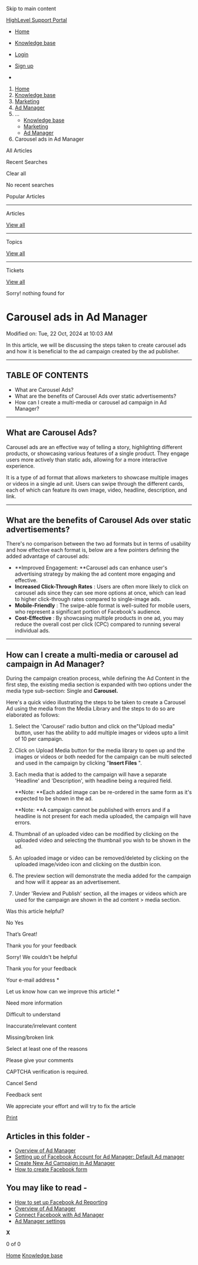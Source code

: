 Skip to main content

[ HighLevel Support Portal ](https://help.gohighlevel.com)

  * [ Home ](/support/home)
  * [ Knowledge base ](/support/solutions)

  * [Login](/support/login)
  * [Sign up](/support/signup)
  * 

  1. [Home](/support/home)
  2. [Knowledge base](/support/solutions)
  3. [Marketing](/support/solutions/48000449565)
  4. [Ad Manager](/support/solutions/folders/155000000587)
  5. ... 
     * [Knowledge base](/support/solutions)
     * [Marketing](/support/solutions/48000449565)
     * [Ad Manager](/support/solutions/folders/155000000587)
  6. Carousel ads in Ad Manager

All  Articles 

Recent Searches

Clear all

No recent searches

Popular Articles

* * *

Articles

[View all](/support/search/solutions)

* * *

Topics

[View all](/support/search/topics)

* * *

Tickets

[View all](/support/search/tickets)

Sorry! nothing found for   

# Carousel ads in Ad Manager

Modified on: Tue, 22 Oct, 2024 at 10:03 AM

In this article, we will be discussing the steps taken to create carousel ads and how it is beneficial to the ad campaign created by the ad publisher.

* * *

## **TABLE OF CONTENTS**

  * What are Carousel Ads?
  * What are the benefits of Carousel Ads over static advertisements?
  * How can I create a multi-media or carousel ad campaign in Ad Manager?

* * *

## **What are Carousel Ads?**

Carousel ads are an effective way of telling a story, highlighting different products, or showcasing various features of a single product. They engage users more actively than static ads, allowing for a more interactive experience.

It is a type of ad format that allows marketers to showcase multiple images or videos in a single ad unit. Users can swipe through the different cards, each of which can feature its own image, video, headline, description, and link. 

* * *

## **What are the benefits of Carousel Ads over static advertisements?**

There's no comparison between the two ad formats but in terms of usability and how effective each format is, below are a few pointers defining the added advantage of carousel ads:

  * **Improved Engagement:  **Carousel ads can enhance user's advertising strategy by making the ad content more engaging and effective.
  * **Increased Click-Through Rates** : Users are often more likely to click on carousel ads since they can see more options at once, which can lead to higher click-through rates compared to single-image ads.
  * **Mobile-Friendly** : The swipe-able format is well-suited for mobile users, who represent a significant portion of Facebook's audience.
  * **Cost-Effective** : By showcasing multiple products in one ad, you may reduce the overall cost per click (CPC) compared to running several individual ads.

* * *

## **How can I create a multi-media or carousel ad campaign in Ad Manager?**

During the campaign creation process, while defining the Ad Content in the first step, the existing media section is expanded with two options under the media type sub-section: Single and **Carousel.**  

Here's a quick video illustrating the steps to be taken to create a Carousel Ad using the media from the Media Library and the steps to do so are elaborated as follows:[](https://www.loom.com/share/c7a1e96ee6184f68b69c0f2d192e1da9?sid=f9153f8c-c9f2-4962-8db8-dc0aa9b58084)  
[](https://www.loom.com/share/c7a1e96ee6184f68b69c0f2d192e1da9?sid=f9153f8c-c9f2-4962-8db8-dc0aa9b58084)

  1. Select the 'Carousel' radio button and click on the"Upload media" button, user has the ability to add multiple images or videos upto a limit of 10 per campaign.  

  2. Click on Upload Media button for the media library to open up and the images or videos or both needed for the campaign can be multi selected and used in the campaign by clicking "**Insert Files** ".  

  3. Each media that is added to the campaign will have a separate 'Headline' and 'Description', with headline being a required field. 
    
        **Note:  **Each added image can be re-ordered in the same form as it's expected to be shown in the ad.

        **Note:  **A campaign cannot be published with errors and if a headline is not present for each media uploaded, the campaign will have errors.

  4. Thumbnail of an uploaded video can be modified by clicking on the uploaded video and selecting the thumbnail you wish to be shown in the ad.  

  5. An uploaded image or video can be removed/deleted by clicking on the uploaded image/video icon and clicking on the dustbin icon.

  6. The preview section will demonstrate the media added for the campaign and how will it appear as an advertisement.

  7. Under 'Review and Publish' section, all the images or videos which are used for the campaign are shown in the ad content > media section.  

Was this article helpful?

No  Yes 

That’s Great!

Thank you for your feedback

Sorry! We couldn't be helpful

Thank you for your feedback

Your e-mail address *

Let us know how can we improve this article! *

Need more information 

Difficult to understand 

Inaccurate/irrelevant content 

Missing/broken link 

Select at least one of the reasons 

Please give your comments 

CAPTCHA verification is required. 

Cancel  Send 

Feedback sent

We appreciate your effort and will try to fix the article

[Print](javascript:print\(\))

## Articles in this folder -

  * [Overview of Ad Manager](/support/solutions/articles/155000002433-overview-of-ad-manager)
  * [Setting up of Facebook Account for Ad Manager: Default Ad manager](/support/solutions/articles/155000002434-setting-up-of-facebook-account-for-ad-manager-default-ad-manager)
  * [Create New Ad Campaign in Ad Manager](/support/solutions/articles/155000002435-create-new-ad-campaign-in-ad-manager)
  * [How to create Facebook form](/support/solutions/articles/155000002439-how-to-create-facebook-form)

## You may like to read -

  * [How to set up Facebook Ad Reporting](/support/solutions/articles/48001204042-how-to-set-up-facebook-ad-reporting)
  * [Overview of Ad Manager](/support/solutions/articles/155000002433-overview-of-ad-manager)
  * [Connect Facebook with Ad Manager](/support/solutions/articles/155000003044-connect-facebook-with-ad-manager)
  * [Ad Manager settings](/support/solutions/articles/155000003051-ad-manager-settings)

**X**

0 of 0 []()

[Home](/support/home) [Knowledge base](/support/solutions)
